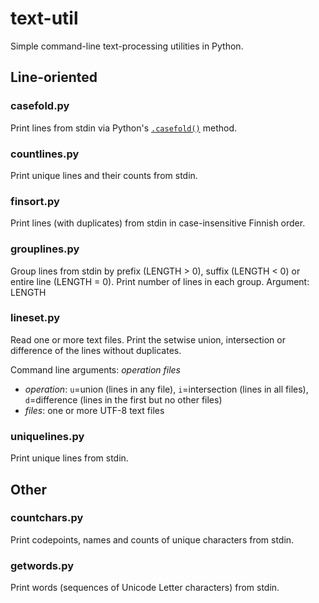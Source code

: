 # text-util
Simple command-line text-processing utilities in Python.

## Line-oriented

### casefold.py
Print lines from stdin via Python's [``.casefold()``](https://docs.python.org/library/stdtypes.html#str.casefold) method.

### countlines.py
Print unique lines and their counts from stdin.

### finsort.py
Print lines (with duplicates) from stdin in case-insensitive Finnish order.

### grouplines.py
Group lines from stdin by prefix (LENGTH > 0), suffix (LENGTH < 0) or entire line (LENGTH = 0). Print number of lines in each group. Argument: LENGTH

### lineset.py
Read one or more text files. Print the setwise union, intersection or difference of the lines without duplicates.

Command line arguments: *operation* *files*
* *operation*: `u`=union (lines in any file), `i`=intersection (lines in all files), `d`=difference (lines in the first but no other files)
* *files*: one or more UTF-8 text files

### uniquelines.py
Print unique lines from stdin.

## Other

### countchars.py
Print codepoints, names and counts of unique characters from stdin.

### getwords.py
Print words (sequences of Unicode Letter characters) from stdin.
